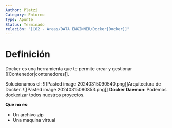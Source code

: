 ```yaml
---
Author: Platzi
Category: Entorno
Type: Apunte
Status: Terminado
relación: "[[02 - Areas/DATA ENGINNER/Docker|Docker]]"
---
```

# Definición 
Docker es una herramienta que te permite crear y gestionar [[Contenedor|contenedores]].

Solucionamos el: ![[Pasted image 20240315090540.png]]Arquitectura de Docker. 
![[Pasted image 20240315090853.png]]
**Docker Daemon**: Podemos dockerizar todos nuestros proyectos.

**Que no es**:
- Un archivo zip
- Una maquina virtual
